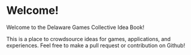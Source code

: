 # Welcome!

Welcome to the Delaware Games Collective Idea Book!

This is a place to crowdsource ideas for games, applications, and experiences. Feel free to make a pull request or contribution on Github!

